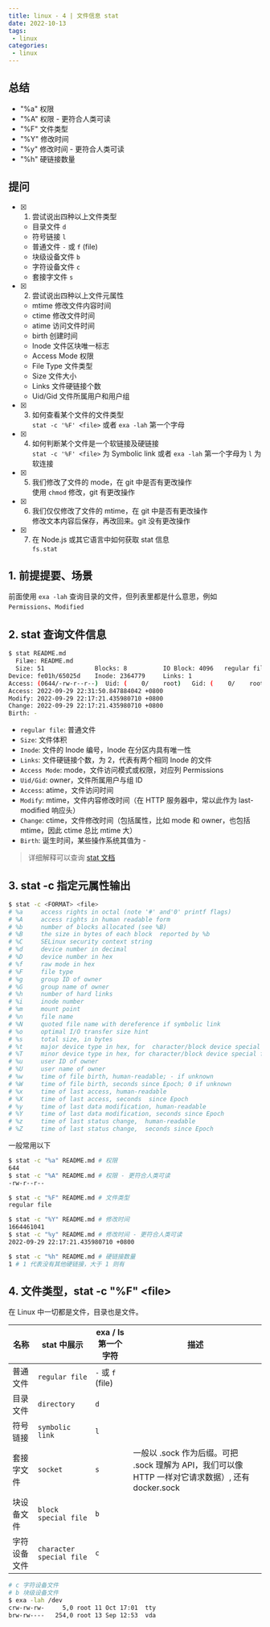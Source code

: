 ```yaml
---
title: linux - 4 | 文件信息 stat
date: 2022-10-13
tags:
 - linux
categories: 
 - linux
---
```



## 总结
- "%a" 权限
- "%A" 权限 - 更符合人类可读
- "%F" 文件类型
- "%Y" 修改时间 
- "%y" 修改时间 - 更符合人类可读
- "%h" 硬链接数量 





## 提问
- [x] 1. 尝试说出四种以上文件类型
    - 目录文件 `d`
    - 符号链接 `l`
    - 普通文件 `-` 或 `f` (file)
    - 块级设备文件 `b`
    - 字符设备文件 `c`
    - 套接字文件 `s`

- [x] 2. 尝试说出四种以上文件元属性
    - mtime 修改文件内容时间
    - ctime 修改文件时间
    - atime 访问文件时间
    - birth 创建时间
    - Inode 文件区块唯一标志
    - Access Mode 权限
    - File Type 文件类型
    - Size 文件大小
    - Links 文件硬链接个数
    - Uid/Gid 文件所属用户和用户组
  
- [x] 3. 如何查看某个文件的文件类型     
    `stat -c '%F' <file>` 或者 `exa -lah` 第一个字母
- [x] 4. 如何判断某个文件是一个软链接及硬链接       
    `stat -c '%F' <file>` 为 Symbolic link 或者 `exa -lah` 第一个字母为 `l` 为软连接
- [x] 5. 我们修改了文件的 mode，在 git 中是否有更改操作     
    使用 `chmod` 修改，git 有更改操作
- [x] 6. 我们仅仅修改了文件的 mtime，在 git 中是否有更改操作        
    修改文本内容后保存，再改回来。git 没有更改操作
- [x] 7. 在 Node.js 或其它语言中如何获取 stat 信息      
    `fs.stat` 







## 1. 前提提要、场景
前面使用 `exa -lah` 查询目录的文件，但列表里都是什么意思，例如 `Permissions`、`Modified` 



## 2. stat 查询文件信息
```bash
$ stat README.md
  Filæe: README.md
  Size: 51              Blocks: 8          IO Block: 4096   regular file
Device: fe01h/65025d    Inode: 2364779     Links: 1
Access: (0644/-rw-r--r--)  Uid: (    0/    root)   Gid: (    0/    root)
Access: 2022-09-29 22:31:50.847884042 +0800
Modify: 2022-09-29 22:17:21.435980710 +0800
Change: 2022-09-29 22:17:21.435980710 +0800
Birth: -
```
- `regular file`: 普通文件
- `Size`: 文件体积
- `Inode`: 文件的 Inode 编号，Inode 在分区内具有唯一性
- `Links`: 文件硬链接个数，为 2，代表有两个相同 Inode 的文件
- `Access Mode`: mode，文件访问模式或权限，对应列 Permissions
- `Uid/Gid`: owner，文件所属用户与组 ID
- `Access`: atime，文件访问时间
- `Modify`: mtime，文件内容修改时间（在 HTTP 服务器中，常以此作为 last-modified 响应头）
- `Change`: ctime，文件修改时间（包括属性，比如 mode 和 owner，也包括 mtime，因此 ctime 总比 mtime 大）
- `Birth`: 诞生时间，某些操作系统其值为 -

> 详细解释可以查询 [stat 文档](https://www.man7.org/linux/man-pages/man2/stat.2.html#DESCRIPTION)



## 3. stat -c 指定元属性输出
```bash
$ stat -c <FORMAT> <file>
# %a     access rights in octal (note '#' and'0' printf flags)
# %A     access rights in human readable form
# %b     number of blocks allocated (see %B)
# %B     the size in bytes of each block  reported by %b
# %C     SELinux security context string
# %d     device number in decimal
# %D     device number in hex
# %f     raw mode in hex
# %F     file type
# %g     group ID of owner
# %G     group name of owner
# %h     number of hard links
# %i     inode number
# %m     mount point
# %n     file name
# %N     quoted file name with dereference if symbolic link
# %o     optimal I/O transfer size hint
# %s     total size, in bytes
# %t     major device type in hex, for  character/block device special files
# %T     minor device type in hex, for character/block device special files
# %u     user ID of owner
# %U     user name of owner
# %w     time of file birth, human-readable; - if unknown
# %W     time of file birth, seconds since Epoch; 0 if unknown
# %x     time of last access, human-readable
# %X     time of last access, seconds  since Epoch
# %y     time of last data modification, human-readable
# %Y     time of last data modification, seconds since Epoch
# %z     time of last status change,  human-readable
# %Z     time of last status change,  seconds since Epoch
```

一般常用以下
```bash 
$ stat -c "%a" README.md # 权限
644
$ stat -c "%A" README.md # 权限 - 更符合人类可读
-rw-r--r--

$ stat -c "%F" README.md # 文件类型
regular file

$ stat -c "%Y" README.md # 修改时间 
1664461041
$ stat -c "%y" README.md # 修改时间 - 更符合人类可读
2022-09-29 22:17:21.435980710 +0800

$ stat -c "%h" README.md # 硬链接数量 
1 # 1 代表没有其他硬链接，大于 1 则有

```


## 4. 文件类型，stat -c "%F" \<file\>

在 Linux 中一切都是文件，目录也是文件。

| 名称         | stat 中展示              | exa / ls 第一个字符 | 描述                                                                                               |
| ------------ | ------------------------ | ------------------- | -------------------------------------------------------------------------------------------------- |
| 普通文件     | `regular file`           | `-`  或 `f` (file)                 |                                                                                                    |
| 目录文件     | `directory`              | `d`                 |                                                                                                    |
| 符号链接     | `symbolic link`          | `l`                 |                                                                                                    |
| 套接字文件   | `socket`                 | `s`                 | 一般以 .sock 作为后缀。可把 .sock 理解为 API，我们可以像 HTTP 一样对它请求数据）, 还有 docker.sock |
| 块设备文件   | `block special file`     | `b`                 |                                                                                                    |
| 字符设备文件 | `character special file` | `c`                 |                                                                                                    |


```bash
# c 字符设备文件
# b 块级设备文件
$ exa -lah /dev
crw-rw-rw-     5,0 root 11 Oct 17:01  tty
brw-rw----   254,0 root 13 Sep 12:53  vda
```






